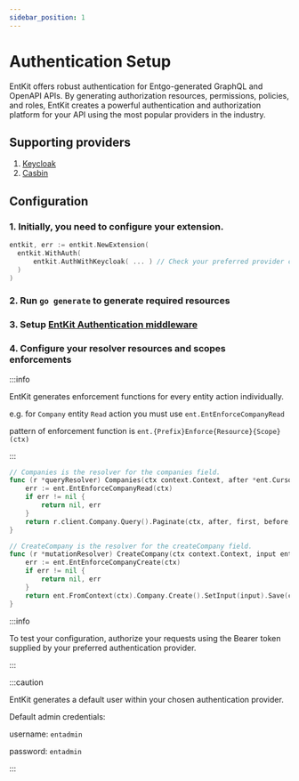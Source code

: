 ```yaml
---
sidebar_position: 1
---
```


# Authentication Setup

EntKit offers robust authentication for Entgo-generated GraphQL and OpenAPI APIs. By generating authorization resources, permissions, policies, and roles, EntKit creates a powerful authentication and authorization platform for your API using the most popular providers in the industry.

## Supporting providers
1. [Keycloak](/docs/authentication/providers/keycloak)
2. [Casbin](/docs/authentication/providers/casbin)

## Configuration

### 1. Initially, you need to configure your extension.

```go title="entc.go"
entkit, err := entkit.NewExtension(
  entkit.WithAuth(
      entkit.AuthWithKeycloak( ... ) // Check your preferred provider configuration
  )
)
```

### 2. Run `go generate` to generate required resources

### 3. Setup [EntKit Authentication middleware](/docs/authentication/middleware)

### 4. Configure your resolver resources and scopes enforcements

:::info

EntKit generates enforcement functions for every entity action individually.

e.g. for `Company` entity `Read` action you must use `ent.EntEnforceCompanyRead`

pattern of enforcement function is `ent.{Prefix}Enforce{Resource}{Scope}(ctx)`

:::

```go title="ent.resolvers.go"
// Companies is the resolver for the companies field.
func (r *queryResolver) Companies(ctx context.Context, after *ent.Cursor, first *int, before *ent.Cursor, last *int, orderBy *ent.CompanyOrder, where *ent.CompanyWhereInput, q *string) (*ent.CompanyConnection, error) {
    err := ent.EntEnforceCompanyRead(ctx)
    if err != nil {
        return nil, err
    }
    return r.client.Company.Query().Paginate(ctx, after, first, before, last, ent.WithCompanyOrder(orderBy), ent.WithCompanyFilter(where.ApplySearchQuery(q).Filter))
}
```

```go title="mutations.resolvers.go"
// CreateCompany is the resolver for the createCompany field.
func (r *mutationResolver) CreateCompany(ctx context.Context, input ent.CreateCompanyInput) (*ent.Company, error) {
    err := ent.EntEnforceCompanyCreate(ctx)
    if err != nil {
        return nil, err
    }
    return ent.FromContext(ctx).Company.Create().SetInput(input).Save(ctx)
}
```

:::info

To test your configuration, authorize your requests using the Bearer token supplied by your preferred authentication provider.

:::

:::caution

EntKit generates a default user within your chosen authentication provider.

Default admin credentials:

username: `entadmin`

password: `entadmin`

:::
